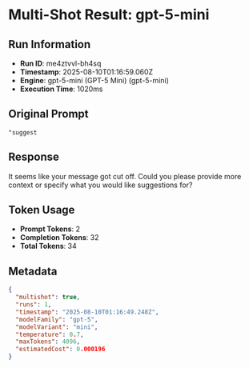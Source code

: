 # Multi-Shot Result: gpt-5-mini

## Run Information
- **Run ID**: me4ztvvl-bh4sq
- **Timestamp**: 2025-08-10T01:16:59.060Z
- **Engine**: gpt-5-mini (GPT-5 Mini) (gpt-5-mini)
- **Execution Time**: 1020ms

## Original Prompt
```
"suggest
```

## Response
It seems like your message got cut off. Could you please provide more context or specify what you would like suggestions for?


## Token Usage
- **Prompt Tokens**: 2
- **Completion Tokens**: 32
- **Total Tokens**: 34


## Metadata
```json
{
  "multishot": true,
  "runs": 1,
  "timestamp": "2025-08-10T01:16:49.248Z",
  "modelFamily": "gpt-5",
  "modelVariant": "mini",
  "temperature": 0.7,
  "maxTokens": 4096,
  "estimatedCost": 0.000196
}
```
